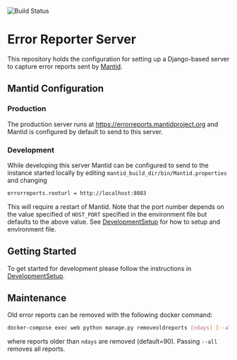 ![Build Status](https://github.com/mantidproject/errorreports/actions/workflows/ci.yml/badge.svg)

# Error Reporter Server

This repository holds the configuration for setting up a Django-based server to
capture error reports sent by [Mantid](https://github.com/mantidproject/mantid).

## Mantid Configuration

### Production

The production server runs at <https://errorreports.mantidproject.org> and
Mantid is configured by default to send to this server.

### Development

While developing this server Mantid can be configured to send to the instance
started locally by editing `mantid_build_dir/bin/Mantid.properties` and changing

```sh
errorreports.rooturl = http://localhost:8083
```

This will require a restart of Mantid.
Note that the port number depends on the value specified of `HOST_PORT`
specified in the environment file but defaults to the above value.
See [DevelopmentSetup](DevelopmentSetup.md) for how to setup and environment file.

## Getting Started

To get started for development please follow the instructions in [DevelopmentSetup](DevelopmentSetup.md).

## Maintenance

Old error reports can be removed with the following docker command:

```sh
docker-compose exec web python manage.py removeoldreports [ndays] [--all]
```

where reports older than `ndays` are removed (default=90).
Passing `--all` removes all reports.
